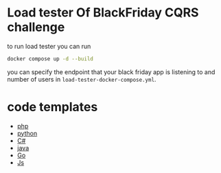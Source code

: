# Load tester Of BlackFriday CQRS challenge

to run load tester you can run

```bash
docker compose up -d --build
```

you can specify the endpoint that your black friday app is listening to and number of users in `load-tester-docker-compose.yml`.


# code templates

* [php](https://github.com/Kiani-Hossein/hackaholidy-blackfriday-php-laravel)
* [python](https://github.com/tahadavari/BlackFridayChallange)
* [C#](https://github.com/RAAvenger/CQRS-Challenge-BlackFriday)
* [java](https://github.com/mohkermani/hackaholidy-blackfriday-java-spring)
* [Go](https://github.com/mhmmdab09/hacka)
* [Js](https://github.com/mazaheriMahdi/black_friday)
